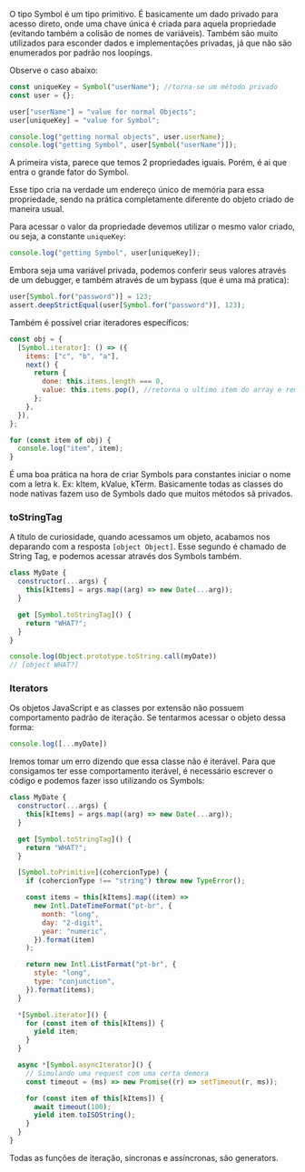O tipo Symbol é um tipo primitivo. É basicamente um dado privado para acesso direto, onde uma chave única é criada para aquela propriedade (evitando também a colisão de nomes de variáveis). Também são muito utilizados para esconder dados e implementações privadas, já que não são enumerados por padrão nos loopings.

Observe o caso abaixo:

```javascript
const uniqueKey = Symbol("userName"); //torna-se um método privado
const user = {};

user["userName"] = "value for normal Objects";
user[uniqueKey] = "value for Symbol";

console.log("getting normal objects", user.userName);
console.log("getting Symbol", user[Symbol("userName")]);
```

A primeira vista, parece que temos 2 propriedades iguais. Porém, é ai que entra o grande fator do Symbol.

Esse tipo cria na verdade um endereço único de memória para essa propriedade, sendo na prática completamente diferente do objeto criado de maneira usual.

Para acessar o valor da propriedade devemos utilizar o mesmo valor criado, ou seja, a constante `uniqueKey`:

```javascript
console.log("getting Symbol", user[uniqueKey]);
```

Embora seja uma variável privada, podemos conferir seus valores através de um debugger, e também através de um bypass (que é uma má pratica):

```javascript
user[Symbol.for("password")] = 123;
assert.deepStrictEqual(user[Symbol.for("password")], 123);
```

Também é possível criar iteradores específicos:

```javascript
const obj = {
  [Symbol.iterator]: () => ({
    items: ["c", "b", "a"],
    next() {
      return {
        done: this.items.length === 0,
        value: this.items.pop(), //retorna o ultimo item do array e remove ele
      };
    },
  }),
};

for (const item of obj) {
  console.log("item", item);
}
```

É uma boa prática na hora de criar Symbols para constantes iniciar o nome com a letra k. Ex: kItem, kValue, kTerm. Basicamente todas as classes do node nativas fazem uso de Symbols dado que muitos métodos sã privados.

### toStringTag

A título de curiosidade, quando acessamos um objeto, acabamos nos deparando com a resposta `[object Object]`. Esse segundo é chamado de String Tag, e podemos acessar através dos Symbols também.

```javascript
class MyDate {
  constructor(...args) {
    this[kItems] = args.map((arg) => new Date(...arg));
  }

  get [Symbol.toStringTag]() {
    return "WHAT?";
  }
}

console.log(Object.prototype.toString.call(myDate))
// [object WHAT?]
```

### Iterators

Os objetos JavaScript e as classes por extensão não possuem comportamento padrão de iteração. Se tentarmos acessar o objeto dessa forma:

```javascript
console.log([...myDate])
```

Iremos tomar um erro dizendo que essa classe não é iterável. Para que consigamos ter esse comportamento iterável, é necessário escrever o código e podemos fazer isso utilizando os Symbols:

```javascript
class MyDate {
  constructor(...args) {
    this[kItems] = args.map((arg) => new Date(...arg));
  }

  get [Symbol.toStringTag]() {
    return "WHAT?";
  }

  [Symbol.toPrimitive](cohercionType) {
    if (cohercionType !== "string") throw new TypeError();

    const items = this[kItems].map((item) =>
      new Intl.DateTimeFormat("pt-br", {
        month: "long",
        day: "2-digit",
        year: "numeric",
      }).format(item)
    );

    return new Intl.ListFormat("pt-br", {
      style: "long",
      type: "conjunction",
    }).format(items);
  }

  *[Symbol.iterator]() {
    for (const item of this[kItems]) {
      yield item;
    }
  }

  async *[Symbol.asyncIterator]() {
	// Simulando uma request com uma certa demora
    const timeout = (ms) => new Promise((r) => setTimeout(r, ms));

    for (const item of this[kItems]) {
      await timeout(100);
      yield item.toISOString();
    }
  }
}
```

Todas as funções de iteração, síncronas e assíncronas, são generators.
